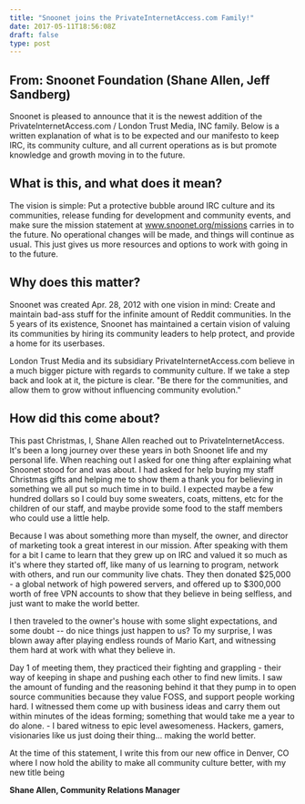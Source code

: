 ```yaml
---
title: "Snoonet joins the PrivateInternetAccess.com Family!"
date: 2017-05-11T18:56:08Z
draft: false
type: post
---
```


## From: Snoonet Foundation (Shane Allen, Jeff Sandberg)

Snoonet is pleased to announce that it is the newest addition of the
PrivateInternetAccess.com / London Trust Media, INC family. Below is a written
explanation of what is to be expected and our manifesto to keep IRC, its
community culture, and all current operations as is but promote knowledge and
growth moving in to the future.

## What is this, and what does it mean?

The vision is simple: Put a protective bubble around IRC culture and its
communities, release funding for development and community events, and make sure
the mission statement at www.snoonet.org/missions carries in to the future.
No operational changes will be made, and things will continue as usual. This
just gives us more resources and options to work with going in to the future.

## Why does this matter?

Snoonet was created Apr. 28, 2012 with one vision in mind: Create and maintain
bad-ass stuff for the infinite amount of Reddit communities. In the 5 years of
its existence, Snoonet has maintained a certain vision of valuing its
communities by hiring its community leaders to help protect, and provide a home
for its userbases.

London Trust Media and its subsidiary PrivateInternetAccess.com believe in a
much bigger picture with regards to community culture. If we take a step back
and look at it, the picture is clear. "Be there for the communities, and allow
them to grow without influencing community evolution."

## How did this come about?

This past Christmas, I, Shane Allen reached out to PrivateInternetAccess. It's
been a long journey over these years in both Snoonet life and my personal life.
When reaching out I asked for one thing after explaining what Snoonet stood for
and was about. I had asked for help buying my staff Christmas gifts and helping
me to show them a thank you for believing in something we all put so much time
in to build. I expected maybe a few hundred dollars so I could buy some
sweaters, coats, mittens, etc for the children of our staff, and maybe provide
some food to the staff members who could use a little help.

Because I was about something more than myself, the owner, and director of
marketing took a great interest in our mission. After speaking with them for a
bit I came to learn that they grew up on IRC and valued it so much as it's where
they started off, like many of us learning to program, network with others, and
run our community live chats. They then donated $25,000 - a global network of
high powered servers, and offered up to $300,000 worth of free VPN accounts to
show that they believe in being selfless, and just want to make the world
better.

I then traveled to the owner's house with some slight expectations, and some
doubt -- do nice things just happen to us? To my surprise, I was blown away
after playing endless rounds of Mario Kart, and witnessing them hard at work
with what they believe in.

Day 1 of meeting them, they practiced their fighting and grappling - their way
of keeping in shape and pushing each other to find new limits. I saw the amount
of funding and the reasoning behind it that they pump in to open source
communities because they value FOSS, and support people working hard.
I witnessed them come up with business ideas and carry them out within minutes
of the ideas forming; something that would take me a year to do alone. - I bared
witness to epic level awesomeness. Hackers, gamers, visionaries like us just
doing their thing... making the world better.

At the time of this statement, I write this from our new office in Denver, CO
where I now hold the ability to make all community culture better, with my new
title being

**Shane Allen, Community Relations Manager**
